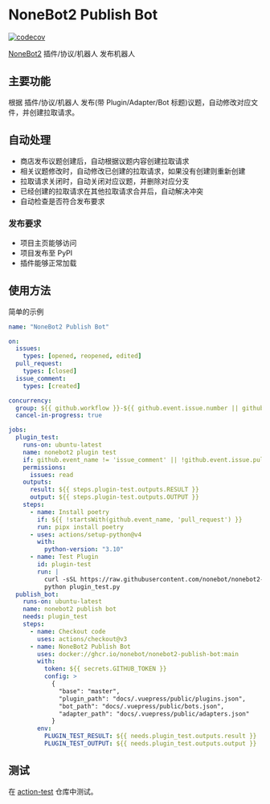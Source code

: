 # NoneBot2 Publish Bot

[![codecov](https://codecov.io/gh/nonebot/nonebot2-publish-bot/branch/main/graph/badge.svg?token=BOIBTOCWCH)](https://codecov.io/gh/nonebot/nonebot2-publish-bot)

[NoneBot2](https://github.com/nonebot/nonebot2) 插件/协议/机器人 发布机器人

## 主要功能

根据 插件/协议/机器人 发布(带 Plugin/Adapter/Bot 标题)议题，自动修改对应文件，并创建拉取请求。

## 自动处理

- 商店发布议题创建后，自动根据议题内容创建拉取请求
- 相关议题修改时，自动修改已创建的拉取请求，如果没有创建则重新创建
- 拉取请求关闭时，自动关闭对应议题，并删除对应分支
- 已经创建的拉取请求在其他拉取请求合并后，自动解决冲突
- 自动检查是否符合发布要求

### 发布要求

- 项目主页能够访问
- 项目发布至 PyPI
- 插件能够正常加载

## 使用方法

简单的示例

```yaml
name: "NoneBot2 Publish Bot"

on:
  issues:
    types: [opened, reopened, edited]
  pull_request:
    types: [closed]
  issue_comment:
    types: [created]

concurrency:
  group: ${{ github.workflow }}-${{ github.event.issue.number || github.run_id }}
  cancel-in-progress: true

jobs:
  plugin_test:
    runs-on: ubuntu-latest
    name: nonebot2 plugin test
    if: github.event_name != 'issue_comment' || !github.event.issue.pull_request
    permissions:
      issues: read
    outputs:
      result: ${{ steps.plugin-test.outputs.RESULT }}
      output: ${{ steps.plugin-test.outputs.OUTPUT }}
    steps:
      - name: Install poetry
        if: ${{ !startsWith(github.event_name, 'pull_request') }}
        run: pipx install poetry
      - uses: actions/setup-python@v4
        with:
          python-version: "3.10"
      - name: Test Plugin
        id: plugin-test
        run: |
          curl -sSL https://raw.githubusercontent.com/nonebot/nonebot2-publish-bot/main/plugin_test.py -o plugin_test.py
          python plugin_test.py
  publish_bot:
    runs-on: ubuntu-latest
    name: nonebot2 publish bot
    needs: plugin_test
    steps:
      - name: Checkout code
        uses: actions/checkout@v3
      - name: NoneBot2 Publish Bot
        uses: docker://ghcr.io/nonebot/nonebot2-publish-bot:main
        with:
          token: ${{ secrets.GITHUB_TOKEN }}
          config: >
            {
              "base": "master",
              "plugin_path": "docs/.vuepress/public/plugins.json",
              "bot_path": "docs/.vuepress/public/bots.json",
              "adapter_path": "docs/.vuepress/public/adapters.json"
            }
        env:
          PLUGIN_TEST_RESULT: ${{ needs.plugin_test.outputs.result }}
          PLUGIN_TEST_OUTPUT: ${{ needs.plugin_test.outputs.output }}
```

## 测试

在 [action-test](https://github.com/he0119/action-test) 仓库中测试。
